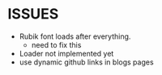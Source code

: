 # ISSUES
- Rubik font loads after everything. 
  - need to fix this
- Loader not implemented yet
- use dynamic github links in blogs pages